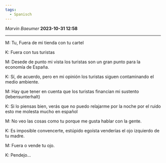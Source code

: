 ```yaml
---
tags:
  - Spanisch
---
```

*Marvin Baeumer* **2023-10-31 12:58**

---
M:  Tu, Fuera de mi tienda con tu cartel

K:  Fuera con tus turistas

M: Desede de punto mi vista los turistas son un gran punto para la economía de España.

K: Sí, de acuerdo, pero en mi opinión los turistas siguen contaminando el medio ambiente.

M: Hay que tener en cuenta que los turistas financian mi sustento (lebensunterhalt)

K: Si lo piensas bien, verás que no puedo relajarme por la noche por el ruido esto me molesta mucho en español

M: No veo las cosas como tu porque me gusta hablar con la gente.

K: Es imposible convencerte, estúpido egoísta venderías el ojo izquierdo de tu madre.

M: Fuera o vende tu ojo.

K: Pendejo...